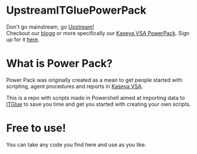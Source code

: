 # UpstreamITGluePowerPack
Don't go mainstream, go [Upstream!](https://en.upstream.se/)  
Checkout our [blogg](https://upstream.se/blogg/) or more specifically our [Kaseya VSA PowerPack](https://upstream.se/blogg/upstream-power-pack/). Sign up for it [here](http://go.upstream.se/guide-eng-power-pack).

# What is Power Pack?
Power Pack was originally created as a mean to get people started with scripting, agent procedures and reports in [Kaseya VSA](https://www.kaseya.com/products/vsa).  
  
This is a repo with scripts made in Powershell aimed at importing data to [ITGlue](https://itglue.com/) to save you time and get you started with creating your own scripts.

# Free to use!
You can take any code you find here and use as you like.